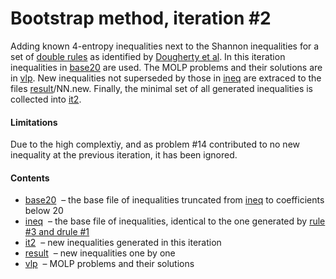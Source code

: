 Bootstrap method, iteration \#2
====================================

Adding known 4-entropy inequalities next to the Shannon inequalities
for a set of [double rules](../drules.txt) as identified by
[Dougherty et al](http://arxiv.org/pdf/1104.3602v1).
In this 
iteration inequalities in [base20](base20.txt) are used. The MOLP problems and their
solutions are in [vlp](vlp). New inequalities not superseded by those in 
[ineq](ineq.txt) are extraced to the files [result](result)/NN.new.
Finally, the minimal set of all generated inequalities is collected into
[it2](it2.txt).

#### Limitations

Due to the high complextiy, and as problem \#14 contributed to no new
inequality at the previous iteration, it has been ignored.

#### Contents

* [base20](base20.txt) &nbsp;&ndash; the base file of inequalities 
  truncated from [ineq](ineq.txt) to coefficients below 20
* [ineq](ineq.txt) &nbsp;&ndash; the base file of inequalities,
  identical to the one generated by [rule \#3 and drule \#1](../../ineq/r3-d1.txt)
* [it2](it2.txt) &nbsp;&ndash; new inequalities generated in this iteration
* [result](result) &nbsp;&ndash; new inequalities one by one
* [vlp](vlp) &nbsp;&ndash; MOLP problems and their solutions



